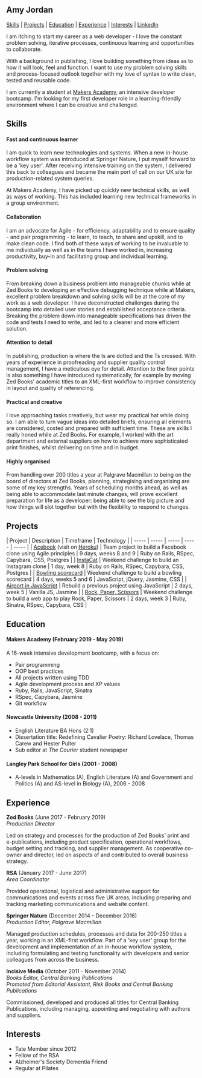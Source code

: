 ## Amy Jordan

[Skills](#Skills) | [Projects](#Projects) | [Education](#Education) | [Experience](#Experience) | [Interests](#Interests) | [LinkedIn](https://www.linkedin.com/in/amy-jordan-37667743/)

I am itching to start my career as a web developer - I love the constant problem solving, iterative processes, continuous learning and opportunities to collaborate.

With a background in publishing, I love building something from ideas as to how it will look, feel and function. I want to use my problem solving skills and process-focused outlook together with my love of syntax to write clean, tested and reusable code.

I am currently a student at [Makers Academy](https://makers.tech/), an intensive developer bootcamp. I'm looking for my first developer role in a learning-friendly environment where I can be creative and challenged.

## Skills

#### Fast and continuous learner

I am quick to learn new technologies and systems. When a new in-house workflow system was introduced at Springer Nature, I put myself forward to be a 'key user'. After receiving intensive training on the system, I delivered this back to colleagues and became the main port of call on our UK site for production-related system queries.

At Makers Academy, I have picked up quickly new technical skills, as well as ways of working. This has included learning new technical frameworks in a group environment.

#### Collaboration

I am an advocate for Agile - for efficiency, adaptability and to ensure quality - and pair programming - to learn, to teach, to share and upskill, and to make clean code. I find both of these ways of working to be invaluable to me individually as well as in the teams I have worked in, increasing productivity, buy-in and facilitating group and individual learning.

#### Problem solving

From breaking down a business problem into manageable chunks while at Zed Books to developing an effective debugging technique while at Makers, excellent problem breakdown and solving skills will be at the core of my work as a web developer. I have deconstructed challenges during the bootcamp into detailed user stories and established acceptance criteria. Breaking the problem down into manageable specifications has driven the code and tests I need to write, and led to a cleaner and more efficient solution.

#### Attention to detail

In publishing, production is where the Is are dotted and the Ts crossed. With years of experience in proofreading and supplier quality control management, I have a meticulous eye for detail. Attention to the finer points is also something I have introduced systematically, for example by moving Zed Books' academic titles to an XML-first workflow to improve consistency in layout and quality of referencing.

#### Practical and creative

I love approaching tasks creatively, but wear my practical hat while doing so. I am able to turn vague ideas into detailed briefs, ensuring all elements are considered, costed and prepared with sufficient time. These are skills I really honed while at Zed Books. For example, I worked with the art department and external suppliers on how to achieve more sophisticated print finishes, whilst delivering on time and in budget.

#### Highly organised

From handling over 200 titles a year at Palgrave Macmillan to being on the board of directors at Zed Books, planning, strategising and organising are some of my key strengths. Years of scheduling months ahead, as well as being able to accommodate last minute changes, will prove excellent preparation for life as a developer: being able to see the big picture and how things will slot together but with the flexibility to respond to changes.

## Projects

| Project | Description | Timeframe | Technology |
| ----- | ----- | ----- | ----- | ----- |
| [Acebook](https://github.com/amyj0rdan/acebook-plaicebook) (visit on [Heroku](https://plaicebook.herokuapp.com/)) | Team project to build a Facebook clone using Agile principles | 9 days, weeks 8 and 9 | Ruby on Rails, RSpec, Capybara, CSS, Postgres |
| [InstaCat](https://github.com/amyj0rdan/instagram-challenge) | Weekend challenge to build an Instagram clone | 1 day, week 8 | Ruby on Rails, RSpec, Capybara, CSS, Postgres |
| [Bowling scorecard](https://github.com/amyj0rdan/bowling-challenge) | Weekend challenge to build a bowling scorecard | 4 days, weeks 5 and 6 |  JavaScript, jQuery, Jasmine, CSS |
| [Airport in JavaScript](https://github.com/amyj0rdan/airport_challenge_js) | Rebuild a previous project using JavaScript | 2 days, week 5 | Vanilla JS, Jasmine |
| [Rock, Paper, Scissors](https://github.com/amyj0rdan/rps-challenge) | Weekend challenge to build a web app to play Rock, Paper, Scissors | 2 days, week 3 | Ruby, Sinatra, RSpec, Capybara, CSS |


## Education

#### Makers Academy (February 2019 - May 2019)

A 16-week intensive development bootcamp, with a focus on:

- Pair programming
- OOP best practices
- All projects written using TDD
- Agile development process and XP values
- Ruby, Rails, JavaScript, Sinatra
- RSpec, Capybara, Jasmine
- Git workflow

#### Newcastle University (2008 - 2011)

- English Literature BA Hons (2:1)
- Dissertation title: Redefining Cavalier Poetry: Richard Lovelace, Thomas Carew and Hester Pulter
- Sub editor at _The Courier_ student newspaper

#### Langley Park School for Girls (2001 - 2008)

- A-levels in Mathematics (A), English Literature (A) and Government and Politics (A) and AS-level in Biology (A), 2006 - 2008

## Experience

**Zed Books** (June 2017 - February 2019)    
*Production Director*

Led on strategy and processes for the production of Zed Books' print and e-publications, including product specification, operational workflows, budget setting and tracking, and supplier management.
As cooperative co-owner and director, led on aspects of and contributed to overall business strategy.

**RSA** (January 2017 - June 2017)   
*Area Coordinator*

Provided operational, logistical and administrative support for communications and events across five UK areas, including preparing and tracking marketing communications and website content.

**Springer Nature** (December 2014 - December 2016)   
*Production Editor, Palgrave Macmillan*

Managed production schedules, processes and data for 200-250 titles a year, working in an XML-first workflow.
Part of a 'key user’ group for the development and implementation of an in-house workflow system, including formulating and testing functionality with developers and senior colleagues from across the business.

**Incisive Media** (October 2011 - November 2014)   
*Books Editor, Central Banking Publications*   
*Promoted from Editorial Assistant, Risk Books and Central Banking Publications*

Commissioned, developed and produced all titles for Central Banking Publications, including managing, appointing and negotiating with authors and suppliers.

## Interests

- Tate Member since 2012
- Fellow of the RSA
- Alzheimer's Society Dementia Friend
- Regular at Pilates
